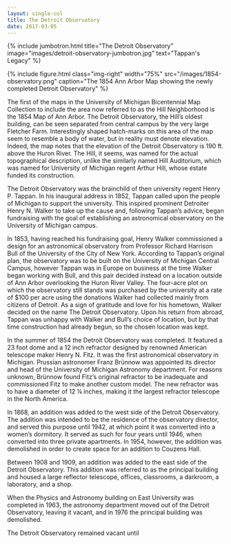```yaml
---
layout: single-col
title: The Detroit Observatory
date: 2017-03-05
---
```


{% include jumbotron.html title="The Detroit Observatory" image="images/detroit-observatory-jumbotron.jpg" text="Tappan's Legacy" %}

{% include figure.html class="img-right" width="75%" src="/images/1854-observatory.png" caption="The 1854 Ann Arbor Map showing the newly completed Detroit Observatory" %}

The first of the maps in the University of Michigan Bicentennial Map Collection to include the area now referred to as the Hill Neighborhood is the 1854 Map of Ann Arbor. The Detroit Observatory, the Hill’s oldest building, can be seen separated from central campus by the very large Fletcher Farm. Interestingly shaped hatch-marks on this area of the map seem to resemble a body of water, but in reality must denote elevation. Indeed, the map notes that the elevation of the Detroit Observatory is 190 ft. above the Huron River. The Hill, it seems, was named for the actual topographical description, unlike the similarly named Hill Auditorium, which was named for University of Michigan regent Arthur Hill, whose estate funded its construction.

The Detroit Observatory was the brainchild of then university regent Henry P. Tappan. In his inaugural address in 1852, Tappan called upon the people of Michigan to support the university. This inspired prominent Detroiter Henry N. Walker to take up the cause and, following Tappan’s advice, began fundraising with the goal of establishing an astronomical observatory on the University of Michigan campus.

In 1853, having reached his fundraising goal, Henry Walker commissioned a design for an astronomical observatory from Professor Richard Harrison Bull of the University of the City of New York. According to Tappan’s original plan, the observatory was to be built on the University of Michigan Central Campus, however Tappan was in Europe on business at the time Walker began working with Bull, and this pair decided instead on a location outside of Ann Arbor overlooking the Huron River Valley. The four-acre plot on which the observatory still stands was purchased by the university at a rate of $100 per acre using the donations Walker had collected mainly from citizens of Detroit. As a sign of gratitude and love for his hometown, Walker decided on the name The Detroit Observatory. Upon his return from abroad, Tappan was unhappy with Walker and Bull’s choice of location, but by that time construction had already begun, so the chosen location was kept.

In the summer of 1854 the Detroit Observatory was completed. It featured a 23 foot dome and a 12 inch refractor designed by renowned American telescope maker Henry N. Fitz. It was the first astronomical observatory in Michigan. Prussian astronomer Franz Brünnow was appointed its director and head of the University of Michigan Astronomy department. For reasons unknown, Brünnow found Fitz’s original refractor to be inadequate and commissioned Fitz to make another custom model. The new refractor was to have a diameter of 12 ¼ inches, making it the largest refractor telescope in the North America.

In 1868, an addition was added to the west side of the Detroit Observatory. The addition was intended to be the residence of the observatory director, and served this purpose until 1942, at which point it was converted into a women’s dormitory. It served as such for four years until 1946, when converted into three private apartments. In 1954, however, the addition was demolished in order to create space for an addition to Couzens Hall.

Between 1908 and 1909, an addition was added to the east side of the Detroit Observatory. This addition was referred to as the principal building and housed a large reflector telescope, offices, classrooms, a darkroom, a laboratory, and a shop.

When the Physics and Astronomy building on East University was completed in 1963, the astronomy department moved out of the Detroit Observatory, leaving it vacant, and in 1976 the principal building was demolished.

The Detroit Observatory remained vacant until
